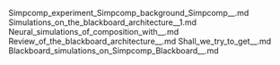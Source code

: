 Simpcomp_experiment_Simpcomp_background_Simpcomp__.md
Simulations_on_the_blackboard_architecture__1.md
Neural_simulations_of_composition_with__.md
Review_of_the_blackboard_architecture__.md
Shall_we_try_to_get__.md
Blackboard_simulations_on_Simpcomp_Blackboard__.md